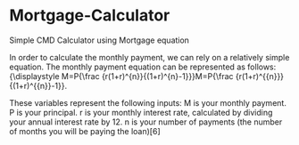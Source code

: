 # Mortgage-Calculator
Simple CMD Calculator using Mortgage equation

In order to calculate the monthly payment, we can rely on a relatively simple equation. The monthly payment equation can be represented as follows:
{\displaystyle M=P{\frac {r(1+r)^{n}}{(1+r)^{n}-1}}}M=P{\frac  {r(1+r)^{{n}}}{(1+r)^{{n}}-1}}.

These variables represent the following inputs:
M is your monthly payment.
P is your principal.
r is your monthly interest rate, calculated by dividing your annual interest rate by 12.
n is your number of payments (the number of months you will be paying the loan)[6]

